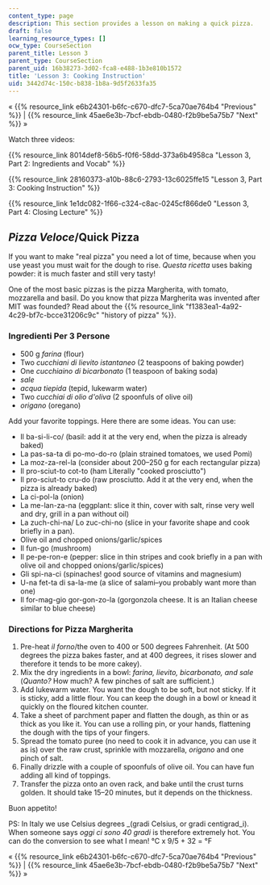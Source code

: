 ```yaml
---
content_type: page
description: This section provides a lesson on making a quick pizza.
draft: false
learning_resource_types: []
ocw_type: CourseSection
parent_title: Lesson 3
parent_type: CourseSection
parent_uid: 16b38273-3d02-fca8-e488-1b3e810b1572
title: 'Lesson 3: Cooking Instruction'
uid: 3442d74c-150c-b838-1b8a-9d5f2633fa35
---
```

« {{% resource_link e6b24301-b6fc-c670-dfc7-5ca70ae764b4 "Previous" %}} | {{% resource_link 45ae6e3b-7bcf-ebdb-0480-f2b9be5a75b7 "Next" %}} »

Watch three videos:

{{% resource_link 8014def8-56b5-f0f6-58dd-373a6b4958ca "Lesson 3, Part 2: Ingredients and Vocab" %}}  

{{% resource_link 28160373-a10b-88c6-2793-13c6025ffe15 "Lesson 3, Part 3: Cooking Instruction" %}}  

{{% resource_link 1e1dc082-1f66-c324-c8ac-0245cf866de0 "Lesson 3, Part 4: Closing Lecture" %}}  

_Pizza Veloce_/Quick Pizza
--------------------------

If you want to make "real pizza" you need a lot of time, because when you use yeast you must wait for the dough to rise. _Questa ricetta_ uses baking powder: it is much faster and still very tasty!

One of the most basic pizzas is the pizza Margherita, with tomato, mozzarella and basil. Do you know that pizza Margherita was invented after MIT was founded? Read about the {{% resource_link "f1383ea1-4a92-4c29-bf7c-bcce31206c9c" "history of pizza" %}}.

### Ingredienti Per 3 Persone

*   500 g _farina_ (flour)
*   Two _cucchiani di lievito istantaneo_ (2 teaspoons of baking powder)
*   One _cucchiaino di bicarbonato_ (1 teaspoon of baking soda)
*   _sale_
*   _acqua tiepida_ (tepid, lukewarm water)
*   Two _cucchiai di olio d'oliva_ (2 spoonfuls of olive oil)
*   _origano_ (oregano)

Add your favorite toppings. Here there are some ideas. You can use:

*   Il ba-si-li-co/ (basil: add it at the very end, when the pizza is already baked)
*   La pas-sa-ta di po-mo-do-ro (plain strained tomatoes, we used Pomì)
*   La moz-za-rel-la (consider about 200–250 g for each rectangular pizza)
*   Il pro-sciut-to cot-to (ham Literally "cooked prosciutto")
*   Il pro-sciut-to cru-do (raw prosciutto. Add it at the very end, when the pizza is already baked)
*   La ci-pol-la (onion)
*   La me-lan-za-na (eggplant: slice it thin, cover with salt, rinse very well and dry, grill in a pan without oil)
*   La zuch-chi-na/ Lo zuc-chi-no (slice in your favorite shape and cook briefly in a pan).
*   Olive oil and chopped onions/garlic/spices
*   Il fun-go (mushroom)
*   Il pe-pe-ron-e (pepper: slice in thin stripes and cook briefly in a pan with olive oil and chopped onions/garlic/spices)
*   Gli spi-na-ci (spinaches! good source of vitamins and magnesium)
*   U-na fet-ta di sa-la-me (a slice of salami–you probably want more than one)
*   Il for-mag-gio gor-gon-zo-la (gorgonzola cheese. It is an Italian cheese similar to blue cheese)

### Directions for Pizza Margherita

1.  Pre-heat _il forno_/the oven to 400 or 500 degrees Fahrenheit. (At 500 degrees the pizza bakes faster, and at 400 degrees, it rises slower and therefore it tends to be more cakey).
2.  Mix the dry ingredients in a bowl: _farina, lievito, bicarbonato, and sale_ (_Quanto?_ How much? A few pinches of salt are sufficient.)
3.  Add lukewarm water. You want the dough to be soft, but not sticky. If it is sticky, add a little flour. You can keep the dough in a bowl or knead it quickly on the floured kitchen counter.
4.  Take a sheet of parchment paper and flatten the dough, as thin or as thick as you like it. You can use a rolling pin, or your hands, flattening the dough with the tips of your fingers.
5.  Spread the tomato puree (no need to cook it in advance, you can use it as is) over the raw crust, sprinkle with mozzarella, _origano_ and one pinch of salt.
6.  Finally drizzle with a couple of spoonfuls of olive oil. You can have fun adding all kind of toppings.
7.  Transfer the pizza onto an oven rack, and bake until the crust turns golden. It should take 15–20 minutes, but it depends on the thickness.

Buon appetito!

PS: In Italy we use Celsius degrees _(gradi Celsius, or gradi centigrad_i). When someone says _oggi ci sono 40 gradi_ is therefore extremely hot. You can do the conversion to see what I mean! °C x 9/5 + 32 = °F

« {{% resource_link e6b24301-b6fc-c670-dfc7-5ca70ae764b4 "Previous" %}} | {{% resource_link 45ae6e3b-7bcf-ebdb-0480-f2b9be5a75b7 "Next" %}} »